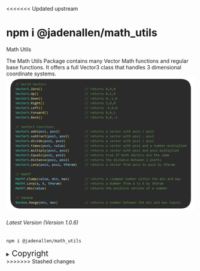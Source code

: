 <<<<<<< Updated upstream
##
<tab><tab> npm i @jadenallen/math_utils
=======

Math Utils
<div>
The Math Utils Package contains many Vector Math functions and regular base functions. It offers a full Vector3 class that handles 3 dimensional coordinate systems.
<img src="https://raw.githubusercontent.com/Jaden-Allen/Math-Utils/preview/src/img/images.png" alt="Functions for making vector math simplified">
</div>

###### Latest Version (Version 1.0.6)
    npm i @jadenallen/math_utils

<details><summary><span style="font-size:1.5em;">Copyright</span></summary>

```
MIT License

Copyright (c) 2024 Jaden-Allen

Permission is hereby granted, free of charge, to any person obtaining a copy
of this software and associated documentation files (the "Software"), to deal
in the Software without restriction, including without limitation the rights
to use, copy, modify, merge, publish, distribute, sublicense, and/or sell
copies of the Software, and to permit persons to whom the Software is
furnished to do so, subject to the following conditions:

The above copyright notice and this permission notice shall be included in all
copies or substantial portions of the Software.

THE SOFTWARE IS PROVIDED "AS IS", WITHOUT WARRANTY OF ANY KIND, EXPRESS OR
IMPLIED, INCLUDING BUT NOT LIMITED TO THE WARRANTIES OF MERCHANTABILITY,
FITNESS FOR A PARTICULAR PURPOSE AND NONINFRINGEMENT. IN NO EVENT SHALL THE
AUTHORS OR COPYRIGHT HOLDERS BE LIABLE FOR ANY CLAIM, DAMAGES OR OTHER
LIABILITY, WHETHER IN AN ACTION OF CONTRACT, TORT OR OTHERWISE, ARISING FROM,
OUT OF OR IN CONNECTION WITH THE SOFTWARE OR THE USE OR OTHER DEALINGS IN THE
SOFTWARE.
```
</details>
>>>>>>> Stashed changes
